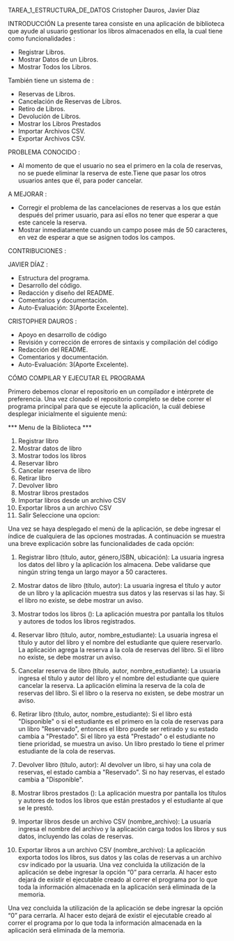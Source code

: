 TAREA_1_ESTRUCTURA_DE_DATOS
Cristopher Dauros, Javier Díaz

INTRODUCCIÓN
La presente tarea consiste en una aplicación de biblioteca que ayude al usuario gestionar los libros almacenados en ella, la cual tiene como funcionalidades :

* Registrar Libros.
* Mostrar Datos de un Libros.
* Mostrar Todos los Libros.

También tiene un sistema de :

* Reservas de Libros.
* Cancelación de Reservas de Libros.
* Retiro de Libros.
* Devolución de Libros.
* Mostrar los Libros Prestados
* Importar Archivos CSV.
* Exportar Archivos CSV.

PROBLEMA CONOCIDO :
* Al momento de que el usuario no sea el primero en la cola de reservas, no se puede eliminar la reserva de este.Tiene que pasar los otros usuarios antes que él, para poder cancelar.

A MEJORAR :
* Corregir el problema de las cancelaciones de reservas a los que están después del primer usuario, para así ellos no tener que esperar a que este cancele la reserva.
* Mostrar inmediatamente cuando un campo posee más de 50 caracteres, en vez de esperar a que se asignen todos los campos.

CONTRIBUCIONES :

JAVIER DÍAZ :
* Estructura del programa.
* Desarrollo del código.
* Redacción y diseño del README.
* Comentarios y documentación.
* Auto-Evaluación: 3(Aporte Excelente).

CRISTOPHER DAUROS :
* Apoyo en desarrollo de código
* Revisión y corrección de errores de sintaxis y compilación del código 
* Redacción del README.
* Comentarios y documentación.
* Auto-Evaluación: 3(Aporte Excelente).



CÓMO COMPILAR Y EJECUTAR EL PROGRAMA

Primero debemos clonar el repositorio en un compilador e intérprete de preferencia. Una vez clonado el repositorio completo se debe correr el programa principal para que se ejecute la aplicación, la cuál debiese desplegar inicialmente el siguiente menú:

*** Menu de la Biblioteca ***
1. Registrar libro
2. Mostrar datos de libro
3. Mostrar todos los libros
4. Reservar libro
5. Cancelar reserva de libro
6. Retirar libro
7. Devolver libro
8. Mostrar libros prestados
9. Importar libros desde un archivo CSV
10. Exportar libros a un archivo CSV
0. Salir
Seleccione una opcion:

Una vez se haya desplegado el menú de la aplicación, se debe ingresar el índice de cualquiera de las opciones mostradas. A continuación se muestra una breve explicación sobre las funcionalidades de cada opción:

1) Registrar libro (título, autor, género,ISBN, ubicación): La usuaria ingresa los datos del libro y la aplicación los almacena. Debe validarse que ningún string tenga un largo mayor a 50 caracteres.

2) Mostrar datos de libro (título, autor): La usuaria ingresa el título y autor de un libro y la aplicación muestra sus datos y las reservas si las hay. Si el libro no existe, se debe mostrar un aviso.

3) Mostrar todos los libros (): La aplicación muestra por pantalla los títulos y autores de todos los libros registrados.

4) Reservar libro (título, autor, nombre_estudiante): La usuaria ingresa el título y autor del libro y el nombre del estudiante que quiere reservarlo. La aplicación agrega la reserva a la cola de reservas del libro. Si el libro no existe, se debe mostrar un aviso.

5) Cancelar reserva de libro (título, autor, nombre_estudiante): La usuaria ingresa el título y autor del libro y el nombre del estudiante que quiere cancelar la reserva. La aplicación elimina la reserva de la cola de reservas del libro. Si el libro o la reserva no existen, se debe mostrar un aviso.

6) Retirar libro (título, autor, nombre_estudiante): Si el libro está "Disponible" o si el estudiante es el primero en la cola de reservas para un libro "Reservado", entonces el libro puede ser retirado y su estado cambia a "Prestado". Si el libro ya está "Prestado" o el estudiante no tiene prioridad, se muestra un aviso. Un libro prestado lo tiene el primer estudiante de la cola de reservas.

7) Devolver libro (título, autor): Al devolver un libro, si hay una cola de reservas, el estado cambia a "Reservado". Si no hay reservas, el estado cambia a "Disponible".

8) Mostrar libros prestados (): La aplicación muestra por pantalla los títulos y autores de todos los libros que están prestados y el estudiante al que se le prestó.

9) Importar libros desde un archivo CSV (nombre_archivo): La usuaria ingresa el nombre del archivo y la aplicación carga todos los libros y sus datos, incluyendo las colas de reservas.

10) Exportar libros a un archivo CSV (nombre_archivo): La aplicación exporta todos los libros, sus datos y las colas de reservas a un archivo csv indicado por la usuaria.
Una vez concluida la utilización de la aplicación se debe ingresar la opción “0” para cerrarla. Al hacer esto dejará de existir el ejecutable creado al correr el programa por lo que toda la información almacenada en la aplicación será eliminada de la memoria.

Una vez concluida la utilización de la aplicación se debe ingresar la opción “0” para cerrarla. Al hacer esto dejará de existir el ejecutable creado al correr el programa por lo que toda la información almacenada en la aplicación será eliminada de la memoria.
